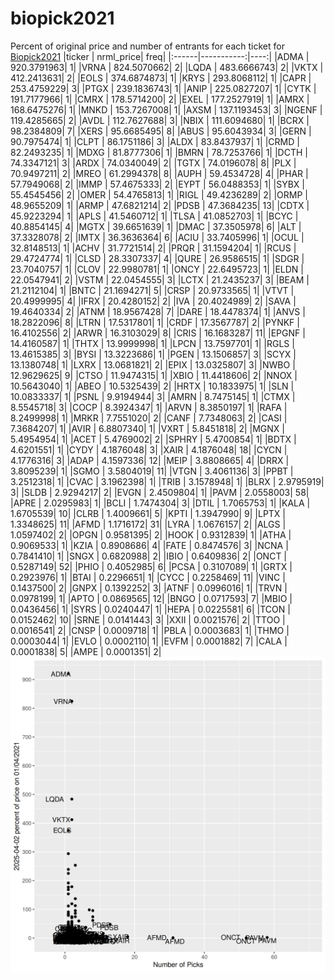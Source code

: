 # biopick2021
Percent of original price and number of entrants for each ticket for [Biopick2021](https://twitter.com/hashtag/Biopick2021)
|ticker |  nrml_price| freq|
|:------|-----------:|----:|
|ADMA   | 920.3791963|    1|
|VRNA   | 824.5070662|    2|
|LQDA   | 483.6666743|    2|
|VKTX   | 412.2413631|    2|
|EOLS   | 374.6874873|    1|
|KRYS   | 293.8068112|    1|
|CAPR   | 253.4759229|    3|
|PTGX   | 239.1836743|    1|
|ANIP   | 225.0827207|    1|
|CYTK   | 191.7177966|    1|
|CMRX   | 178.5714200|    2|
|EXEL   | 177.2527919|    1|
|AMRX   | 168.6475276|    1|
|MNKD   | 153.7267008|    1|
|AXSM   | 137.1193453|    3|
|NGENF  | 119.4285665|    2|
|AVDL   | 112.7627688|    3|
|NBIX   | 111.6094680|    1|
|BCRX   |  98.2384809|    7|
|XERS   |  95.6685495|    8|
|ABUS   |  95.6043934|    3|
|GERN   |  90.7975474|    1|
|CLPT   |  86.1751186|    3|
|ALDX   |  83.8437937|    1|
|CRMD   |  82.2493235|    1|
|MDXG   |  81.8777306|    1|
|BMRN   |  78.7253766|    1|
|DCTH   |  74.3347121|    3|
|ARDX   |  74.0340049|    2|
|TGTX   |  74.0196078|    8|
|PLX    |  70.9497211|    2|
|MREO   |  61.2994378|    8|
|AUPH   |  59.4534728|    4|
|PHAR   |  57.7949068|    2|
|IMMP   |  57.4675333|    2|
|EYPT   |  56.0488353|    1|
|SYBX   |  55.4545456|    2|
|OMER   |  54.4765813|    1|
|RIGL   |  49.4236289|    2|
|ORMP   |  48.9655209|    1|
|ARMP   |  47.6821214|    2|
|PDSB   |  47.3684235|   13|
|CDTX   |  45.9223294|    1|
|APLS   |  41.5460712|    1|
|TLSA   |  41.0852703|    1|
|BCYC   |  40.8854145|    4|
|MGTX   |  39.6651639|    1|
|DMAC   |  37.3505978|    6|
|ALT    |  37.3328078|    2|
|IMTX   |  36.3636364|    6|
|ACIU   |  33.7405996|    1|
|OCUL   |  32.8148513|    1|
|ACHV   |  31.7721514|    2|
|PRQR   |  31.1594204|    1|
|RCUS   |  29.4724774|    1|
|CLSD   |  28.3307337|    4|
|QURE   |  26.9586515|    1|
|SDGR   |  23.7040757|    1|
|CLOV   |  22.9980781|    1|
|ONCY   |  22.6495723|    1|
|ELDN   |  22.0547941|    2|
|VSTM   |  22.0454555|    3|
|LCTX   |  21.2435237|    3|
|BEAM   |  21.2112104|    1|
|BNTC   |  21.1694271|    5|
|CRSP   |  20.9733565|    1|
|VTVT   |  20.4999995|    4|
|IFRX   |  20.4280152|    2|
|IVA    |  20.4024989|    2|
|SAVA   |  19.4640334|    2|
|ATNM   |  18.9567428|    7|
|DARE   |  18.4478374|    1|
|ANVS   |  18.2822096|    8|
|LTRN   |  17.5317801|    1|
|CRDF   |  17.3567787|    2|
|PYNKF  |  16.4102556|    2|
|ARWR   |  16.3103029|    8|
|CRIS   |  16.1683287|   11|
|EPGNF  |  14.4160587|    1|
|THTX   |  13.9999998|    1|
|LPCN   |  13.7597701|    1|
|RGLS   |  13.4615385|    3|
|BYSI   |  13.3223686|    1|
|PGEN   |  13.1506857|    3|
|SCYX   |  13.1380748|    1|
|LXRX   |  13.0681821|    2|
|EPIX   |  13.0325807|    3|
|NWBO   |  12.9629625|    9|
|CTSO   |  11.9474315|    1|
|XBIO   |  11.4418606|    2|
|NNOX   |  10.5643040|    1|
|ABEO   |  10.5325439|    2|
|HRTX   |  10.1833975|    1|
|SLN    |  10.0833337|    1|
|PSNL   |   9.9194944|    3|
|AMRN   |   8.7475145|    1|
|CTMX   |   8.5545718|    3|
|COCP   |   8.3924347|    1|
|ARVN   |   8.3850197|    1|
|RAFA   |   8.2499998|    1|
|MRKR   |   7.7551020|    2|
|CANF   |   7.7348063|    2|
|CASI   |   7.3684207|    1|
|AVIR   |   6.8807340|    1|
|VXRT   |   5.8451818|    2|
|MGNX   |   5.4954954|    1|
|ACET   |   5.4769002|    2|
|SPHRY  |   5.4700854|    1|
|BDTX   |   4.6201551|    1|
|CYDY   |   4.1876048|    3|
|XAIR   |   4.1876048|   18|
|CYCN   |   4.1776316|    3|
|ADAP   |   4.1597336|   12|
|MEIP   |   3.8808665|    4|
|DRRX   |   3.8095239|    1|
|SGMO   |   3.5804019|   11|
|VTGN   |   3.4061136|    3|
|PPBT   |   3.2512318|    1|
|CVAC   |   3.1962398|    1|
|TRIB   |   3.1578948|    1|
|BLRX   |   2.9795919|    3|
|SLDB   |   2.9294217|    2|
|EVGN   |   2.4509804|    1|
|PAVM   |   2.0558003|   58|
|APRE   |   2.0295983|    1|
|BCLI   |   1.7474304|    3|
|DTIL   |   1.7065753|    1|
|KALA   |   1.6705539|   10|
|CLRB   |   1.4009661|    5|
|KPTI   |   1.3947990|    9|
|LPTX   |   1.3348625|   11|
|AFMD   |   1.1716172|   31|
|LYRA   |   1.0676157|    2|
|ALGS   |   1.0597402|    2|
|OPGN   |   0.9581395|    2|
|HOOK   |   0.9312839|    1|
|ATHA   |   0.9069533|    1|
|KZIA   |   0.8908686|    4|
|FATE   |   0.8474576|    3|
|NCNA   |   0.7841410|    1|
|SNGX   |   0.6820988|    2|
|IBIO   |   0.6409836|    2|
|ONCT   |   0.5287149|   52|
|PHIO   |   0.4052985|    6|
|PCSA   |   0.3107089|    1|
|GRTX   |   0.2923976|    1|
|BTAI   |   0.2296651|    1|
|CYCC   |   0.2258469|   11|
|VINC   |   0.1437500|    2|
|GNPX   |   0.1392252|    3|
|ATNF   |   0.0996016|    1|
|TRVN   |   0.0978199|    1|
|APTO   |   0.0869565|   12|
|BNGO   |   0.0717593|    7|
|MBIO   |   0.0436456|    1|
|SYRS   |   0.0240447|    1|
|HEPA   |   0.0225581|    6|
|TCON   |   0.0152462|   10|
|SRNE   |   0.0141443|    3|
|XXII   |   0.0021576|    2|
|TTOO   |   0.0016541|    2|
|CNSP   |   0.0009718|    1|
|PBLA   |   0.0003683|    1|
|THMO   |   0.0003044|    1|
|EVLO   |   0.0002110|    1|
|EVFM   |   0.0001882|    7|
|CALA   |   0.0001838|    5|
|AMPE   |   0.0001351|    2|
![retvspicks](biopicks.png?raw=true)
